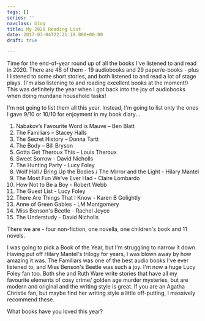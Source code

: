 ```yaml
---
tags: []
series: ''
navclass: blog
title: My 2020 Reading List
date: 2017-03-04T22:21:19.000+00:00
draft: true

---
```

Time for the end-of-year round up of all the books I've listened to and read in 2020. There are 48 of them - 19 audiobooks and 29 paper/e-books - plus I listened to some short stories, and both listened to and read a lot of stage plays. (I'm also listening to and reading excellent books at the moment!) This was definitely the year when I got back into the joy of audiobooks when doing mundane household tasks!

I'm not going to list them all this year. Instead, I'm going to list only the ones I gave 9/10 or 10/10 for enjoyment in my book diary...

 1. Nabakov’s Favourite Word is Mauve – Ben Blatt
 2.  The Familiars – Stacey Halls
 3. The Secret History – Donna Tartt
 4. The Body – Bill Bryson
 5. Gotta Get Theroux This – Louis Theroux
 6. Sweet Sorrow - David Nicholls
 7. The Hunting Party - Lucy Foley
 8. Wolf Hall / Bring Up the Bodies / The Mirror and the Light - Hilary Mantel
 9. The Most Fun We've Ever Had - Claire Lombardo
10. How Not to Be a Boy - Robert Webb
11. The Guest List - Lucy Foley
12. There Are Things That I Know - Karen B Golightly
13. Anne of Green Gables - LM Montgomery
14. Miss Benson's Beetle - Rachel Joyce
15. The Understudy - David Nicholls

There we are - four non-fiction, one novella, one children's book and 11 novels.

I was going to pick a Book of the Year, but I'm struggling to narrow it down. Having put off Hilary Mantel's trilogy for years, I was blown away by how amazing it was. The Familiars was one of the best audio books I've ever listened to, and Miss Benson's Beetle was such a joy. I'm now a huge Lucy Foley fan too. Both she and Ruth Ware write stories that have all my favourite elements of cosy crime/ golden age murder mysteries, but are modern and original and the writing style is great. If you are an Agatha Christie fan, but maybe find her writing style a little off-putting, I massively recommend these.

What books have you loved this year?